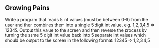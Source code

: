 ## Growing Pains

Write a program that reads 5 int values (must be between 0-9) from the user and then
combines them into a single 5 digit int value, e.g. 1,2,3,4,5 => 12345. Output this value
to the screen and then reverse the process by turning the same 5 digit int value back
into 5 separate int values which should be output to the screen in the following format:
12345 => 1,2,3,4,5